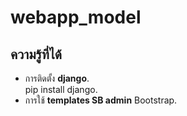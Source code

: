 ﻿# webapp_model
## ความรู้ที่ได้
- การติดตั้ง __django__.<br>
    pip install django.<br>
- การใช้ __templates SB admin__ Bootstrap.
  
